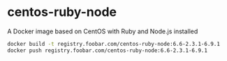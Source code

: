 # centos-ruby-node
A Docker image based on CentOS with Ruby and Node.js installed

```bash
docker build -t registry.foobar.com/centos-ruby-node:6.6-2.3.1-6.9.1
docker push registry.foobar.com/centos-ruby-node:6.6-2.3.1-6.9.1
```
